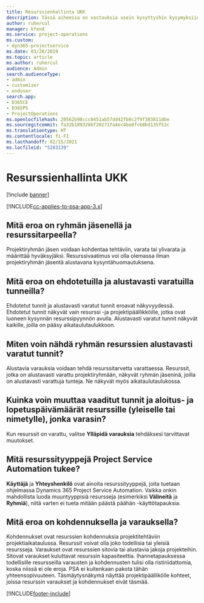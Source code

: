 ```yaml
---
title: Resurssienhallinta UKK
description: Tässä aiheessa on vastauksia usein kysyttyihin kysymyksiin resurssienhallinnasta.
author: ruhercul
manager: kfend
ms.service: project-operations
ms.custom:
- dyn365-projectservice
ms.date: 03/28/2019
ms.topic: article
ms.author: ruhercul
audience: Admin
search.audienceType:
- admin
- customizer
- enduser
search.app:
- D365CE
- D365PS
- ProjectOperations
ms.openlocfilehash: 20562b98ccc8451ab57dd42fb8c2f9f303811dbe
ms.sourcegitcommit: fa32b1893286f20271fa4ec4be8fc68bd135f53c
ms.translationtype: HT
ms.contentlocale: fi-FI
ms.lasthandoff: 02/15/2021
ms.locfileid: "5283139"
---
```

# <a name="resource-management-faq"></a>Resurssienhallinta UKK

[!include [banner](../includes/psa-now-project-operations.md)]

[!INCLUDE[cc-applies-to-psa-app-3.x](../includes/cc-applies-to-psa-app-3x.md)]

## <a name="what-is-the-difference-between-a-team-member-and-a-resource-requirement"></a>Mitä eroa on ryhmän jäsenellä ja resurssitarpeella?

Projektiryhmän jäsen voidaan kohdentaa tehtäviin, varata tai ylivarata ja määrittää hyväksyjäksi. Resurssivaatimus voi olla olemassa ilman projektiryhmän jäsentä alustavana kysyntähuomautuksena. 

## <a name="what-is-the-difference-between-proposed-and-soft-booked-hours"></a>Mitä eroa on ehdotetuilla ja alustavasti varatuilla tunneilla?

Ehdotetut tunnit ja alustavasti varatut tunnit eroavat näkyvyydessä. Ehdotetut tunnit näkyvät vain resurssi -ja projektipäällikköille, jotka ovat luoneen kysynnän resurssipyynnön avulla. Alustavasti varatut tunnit näkyvät kaikille, joilla on pääsy aikataulutaulukkoon.

## <a name="how-can-i-see-the-soft-booked-hours-for-resources-on-a-team"></a>Miten voin nähdä ryhmän resurssien alustavasti varatut tunnit?

Alustavia varauksia voidaan tehdä resurssitarvetta varattaessa. Resurssit, jotka on alustavasti varattu projektiryhmään, näkyvät ryhmän jäseninä, joilla on alustavasti varattuja tunteja. Ne näkyvät myös aikataulutaulukossa.

## <a name="how-do-i-change-the-required-hours-and-the-start-and-end-dates-for-a-resource-generic-or-named-that-i-booked"></a>Kuinka voin muuttaa vaaditut tunnit ja aloitus- ja lopetuspäivämäärät resurssille (yleiselle tai nimetylle), jonka varasin?

Kun resurssit on varattu, valitse **Ylläpidä varauksia** tehdäksesi tarvittavat muutokset.

## <a name="what-resources-types-does-project-service-automation-support"></a>Mitä resurssityyppejä Project Service Automation tukee?

**Käyttäjä** ja **Yhteyshenkilö** ovat ainoita resurssityyppejä, joita tuetaan ohjelmassa Dynamics 365 Project Service Automation. Vaikka onkin mahdollista luoda muuntyyppisiä resursseja (esimerkiksi **Välineitä** ja **Ryhmiä**), niitä varten ei tueta mitään päästä päähän -käyttötapauksia.

## <a name="what-is-the-difference-between-an-assignment-and-a-booking"></a>Mitä eroa on kohdennuksella ja varauksella?

Kohdennukset ovat resurssien kohdennuksia projektitehtäviin projektiaikataulussa. Resurssit voivat olla joko todellisia tai yleisiä resursseja. Varaukset ovat resurssien sitovia tai alustavia jakoja projekteihin. Sitovat varaukset kuluttavat resurssin kapasiteettia. Ihannetapauksessa todellisille resursseilla varausten ja kohdennusten tulisi olla ristiriidattomia, koska niissä ei ole eroja. PSA ei kuitenkaan pakota tähän yhteensopivuuteen. Täsmäytysnäkymä näyttää projektipäällikölle kohteet, joissa resurssin varaukset ja kohdennukset eivät täsmää.


[!INCLUDE[footer-include](../includes/footer-banner.md)]
